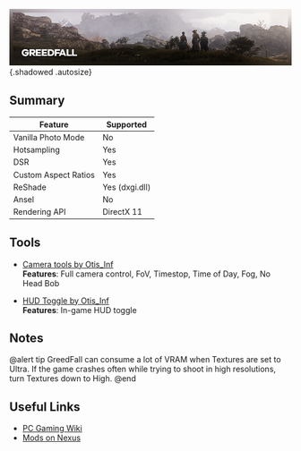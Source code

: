 ![Control](..\Images\greedfall.png "Shot by Jim2point0"){.shadowed .autosize}

## Summary

Feature | Supported
--|--
Vanilla Photo Mode | No
Hotsampling | Yes
DSR | Yes
Custom Aspect Ratios | Yes
ReShade | Yes (dxgi.dll)
Ansel | No
Rendering API | DirectX 11

## Tools

* [Camera tools by Otis_Inf](https://patreon.com/Otis_Inf)  
**Features**: Full camera control, FoV, Timestop, Time of Day, Fog, No Head Bob

* [HUD Toggle by Otis_Inf](https://mega.nz/#!ZYZ0RApB!NBhLBq6--OB-cbvyT4a2sigTuioLUSLs3Fz35liic6o)  
**Features**: In-game HUD toggle

## Notes

@alert tip
GreedFall can consume a lot of VRAM when Textures are set to Ultra. If the game crashes often while trying to shoot in high resolutions, turn Textures down to High.
@end

## Useful Links

* [PC Gaming Wiki](https://pcgamingwiki.com/wiki/GreedFall)
* [Mods on Nexus](https://www.nexusmods.com/greedfall/mods/)